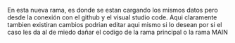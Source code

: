 En esta nueva rama, es donde se estan cargando los mismos datos pero desde la conexión con el github y el visual studio code. Aqui claramente tambien existiran cambios podrian editar aqui mismo si lo desean por si el caso les da al de miedo dañar el codigo de la rama principal o la rama MAIN
